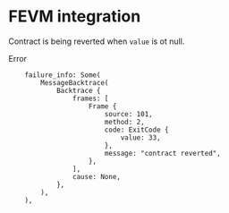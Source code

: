 # FEVM integration

Contract is being reverted when `value` is ot null.

Error 
```
    failure_info: Some(
        MessageBacktrace(
            Backtrace {
                frames: [
                    Frame {
                        source: 101,
                        method: 2,
                        code: ExitCode {
                            value: 33,
                        },
                        message: "contract reverted",
                    },
                ],
                cause: None,
            },
        ),
    ),

```
